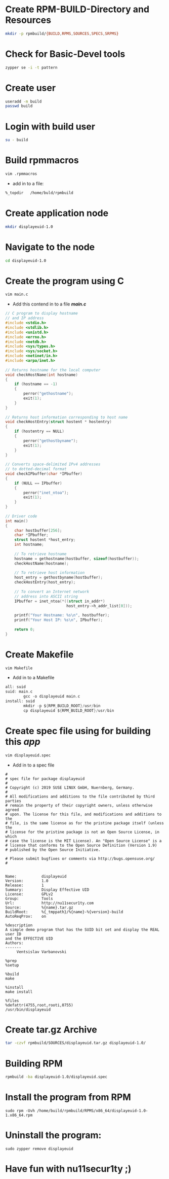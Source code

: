 # 
# Create RPM-BUILD-Directory and Resources
```bash
mkdir -p rpmbuild/{BUILD,RPMS,SOURCES,SPECS,SRPMS}
```
# Check for Basic-Devel tools
```bash
zypper se -i -t pattern
```
# Create user
```bash
useradd -m build
passwd build
```
# Login with build user
```bash
su - build
```

# Build rpmmacros
```bash
vim .rpmmacros
```
- add in to a file:
```bash
%_topdir   /home/buld/rpmbuild
```
# Create application node
```bash
mkdir displayeuid-1.0
```
# Navigate to the node
```bash
cd displayeuid-1.0
```
# Create the program using C 
```bash
vim main.c
```
- Add this contend in to a file ***main.c***
```C
// C program to display hostname 
// and IP address 
#include <stdio.h> 
#include <stdlib.h> 
#include <unistd.h> 
#include <errno.h> 
#include <netdb.h> 
#include <sys/types.h> 
#include <sys/socket.h> 
#include <netinet/in.h> 
#include <arpa/inet.h> 
  
// Returns hostname for the local computer 
void checkHostName(int hostname) 
{ 
    if (hostname == -1) 
    { 
        perror("gethostname"); 
        exit(1); 
    } 
} 
  
// Returns host information corresponding to host name 
void checkHostEntry(struct hostent * hostentry) 
{ 
    if (hostentry == NULL) 
    { 
        perror("gethostbyname"); 
        exit(1); 
    } 
} 
  
// Converts space-delimited IPv4 addresses 
// to dotted-decimal format 
void checkIPbuffer(char *IPbuffer) 
{ 
    if (NULL == IPbuffer) 
    { 
        perror("inet_ntoa"); 
        exit(1); 
    } 
} 
  
// Driver code 
int main() 
{ 
    char hostbuffer[256]; 
    char *IPbuffer; 
    struct hostent *host_entry; 
    int hostname; 
  
    // To retrieve hostname 
    hostname = gethostname(hostbuffer, sizeof(hostbuffer)); 
    checkHostName(hostname); 
  
    // To retrieve host information 
    host_entry = gethostbyname(hostbuffer); 
    checkHostEntry(host_entry); 
  
    // To convert an Internet network 
    // address into ASCII string 
    IPbuffer = inet_ntoa(*((struct in_addr*) 
                           host_entry->h_addr_list[0])); 
  
    printf("Your Hostname: %s\n", hostbuffer); 
    printf("Your Host IP: %s\n", IPbuffer); 
  
    return 0; 
} 
```
# Create Makefile
```bash
vim Makefile
```
- Add in to a Makefile
```C
all: suid
suid: main.c
        gcc -o displayeuid main.c
install: suid
        mkdir -p ${RPM_BUILD_ROOT}/usr/bin
        cp displayeuid ${RPM_BUILD_ROOT}/usr/bin
```
# Create spec file using for building this ***app***
```bash
vim displayeuid.spec
```
- Add in to a spec file
```
#
# spec file for package displayeuid
#
# Copyright (c) 2019 SUSE LINUX GmbH, Nuernberg, Germany.
#
# All modifications and additions to the file contributed by third parties
# remain the property of their copyright owners, unless otherwise agreed
# upon. The license for this file, and modifications and additions to the
# file, is the same license as for the pristine package itself (unless the
# license for the pristine package is not an Open Source License, in which
# case the license is the MIT License). An "Open Source License" is a
# license that conforms to the Open Source Definition (Version 1.9)
# published by the Open Source Initiative.

# Please submit bugfixes or comments via http://bugs.opensuse.org/
#


Name:           displayeuid
Version:        1.0 
Release:        1
Summary:        Display Effective UID
License:        GPLv2
Group:          Tools
Url:            http://nu11secur1ty.com
Source:         %{name}.tar.gz  
BuildRoot:      %{_tmppath}/%{name}-%{version}-build
AutoReqProv:    on

%description
A simple demo program that has the SUID bit set and display the REAL user ID
and the EFFECTIVE UID 
Authors:
-------
     Ventsislav Varbanovski

%prep
%setup

%build
make

%install
make install

%files
%defattr(4755,root,rooti,0755)
/usr/bin/displayeuid
```
# Create tar.gz Archive
```bash
tar -czvf rpmbuild/SOURCES/displayeuid.tar.gz displayeuid-1.0/
```
# Building RPM
```bash
rpmbuild -ba displayeuid-1.0/displayeuid.spec
```
# Install the program from RPM
```
sudo rpm -Uvh /home/build/rpmbuild/RPMS/x86_64/displayeuid-1.0-1.x86_64.rpm
```
# Uninstall the program:
```
sudo zypper remove displayeuid
```


# Have fun with nu11secur1ty ;)















